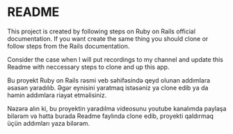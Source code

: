 # README

This project is created by following steps on Ruby on Rails official documentation.
If you want create the same thing you should clone or follow steps from the Rails documentation.

Consider the case when I will put recordings to my channel and update this Readme with neccessary steps to clone and up this app.

Bu proyekt Ruby on Rails rəsmi veb səhifəsində qeyd olunan addımlara əsasən yaradılıb.
Əgər eynisini yaratmaq istəsəniz ya clone edib ya da həmin addımlara riayət etməlisiniz.

Nəzərə alın ki, bu proyektin yaradılma videosunu youtube kanalımda paylaşa bilərəm və hətta burada Readme faylında clone edib, proyekti qaldırmaq üçün addımları yaza bilərəm.

